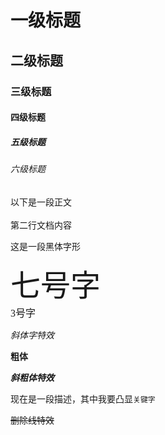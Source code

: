 
# 一级标题
## 二级标题
### 三级标题
#### 四级标题
##### 五级标题
###### 六级标题

以下是一段正文<br><br>
第二行文档内容

<font face="黑体">这是一段黑体字形</fot>

<font size=7>七号字</font><br>
<font size=3>3号字</font><br>


*斜体字特效*

**粗体**

***斜粗体特效***

现在是一段描述，其中我要凸显`关键字`

~~删除线特效~~
